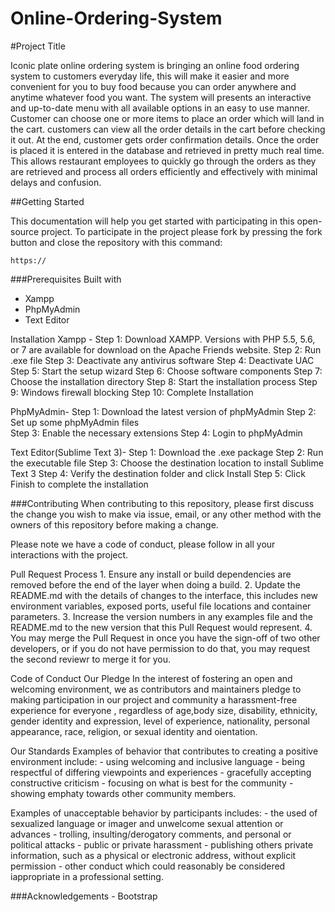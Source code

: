 # Online-Ordering-System
#Project Title

Iconic plate online ordering system is bringing an online food ordering system to customers everyday life, this will make it easier and more convenient
for you to buy food because you can order anywhere and anytime whatever food you want. The system will presents an interactive and up-to-date menu 
with all available options in an easy to use manner. Customer can choose one or more items to place an order which will land in the cart. customers can 
view all the order details in the cart before checking it out. At the end, customer gets order confirmation details. Once the order is placed it is entered in 
the database and retrieved in pretty much real time. This allows restaurant employees to quickly go through the orders as they are retrieved and process
 all orders efficiently and effectively with minimal delays and confusion.

##Getting Started

This documentation will help you get started with participating in this open-source project. To participate in the project please fork by pressing the fork button 
and close the repository with this command:

	https://

###Prerequisites
Built with
- Xampp
- PhpMyAdmin 
- Text Editor

Installation
Xampp -
	Step 1: Download XAMPP. Versions with PHP 5.5, 5.6, or 7 are available for download on the Apache Friends website.
	Step 2: Run .exe file
	Step 3: Deactivate any antivirus software
	Step 4: Deactivate UAC
	Step 5: Start the setup wizard
	Step 6: Choose software components
	Step 7: Choose the installation directory
	Step 8: Start the installation process
	Step 9: Windows firewall blocking 
	Step 10: Complete Installation

PhpMyAdmin-
	Step 1: Download the latest version of phpMyAdmin
	Step 2: Set up some phpMyAdmin files	
	Step 3: Enable the necessary extensions
	Step 4: Login to phpMyAdmin

Text Editor(Sublime Text 3)-
	Step 1: Download the .exe package
	Step 2: Run the executable file
	Step 3: Choose the destination location to install Sublime Text 3 
	Step 4: Verify the destination folder and click Install
	Step 5: Click Finish to complete the installation

###Contributing
When contributing to this repository, please first discuss the change you wish to make via issue, email, or any other method with
 the owners of this repository before making a change.

Please note we have a code of conduct, please follow in all your interactions with the project.

Pull Request Process
	1. Ensure any install or build dependencies are removed before the end of the layer when doing a build.
	2. Update the README.md with the details of changes to the interface, this includes new environment variables,
	 exposed ports, useful file locations and container parameters.
	3. Increase the version numbers in any examples file and the README.md to the new version that this Pull Request 
	would represent. 
	4. You may merge the Pull Request in once you have the sign-off of two other developers, or if you do not have permission 
	to do that, you may request the second reviewr to merge it for you.

Code of Conduct
Our Pledge
	In the interest of fostering an open and welcoming environment, we as contributors and maintainers pledge to making participation 
in our project and community a harassment-free experience for everyone , regardless of age,body size, disability, ethnicity, gender identity and
expression, level of experience, nationality, personal appearance, race, religion, or sexual identity and oientation.

Our Standards
Examples of behavior that contributes to creating a positive environment include:
	- using welcoming and inclusive language
	- being respectful of differing viewpoints and experiences
	- gracefully accepting constructive criticism
	- focusing on what is best for the community
	-showing emphaty towards other community members.

Examples of unacceptable behavior by participants includes:
	- the used of sexualized language or imager and unwelcome sexual attention or advances
	- trolling, insulting/derogatory comments, and personal or political attacks
	- public or private harassment
	- publishing others private information, such as a physical or electronic address, without explicit permission
	- other conduct which could reasonably be considered iappropriate in a professional setting.

###Acknowledgements
	- Bootstrap
